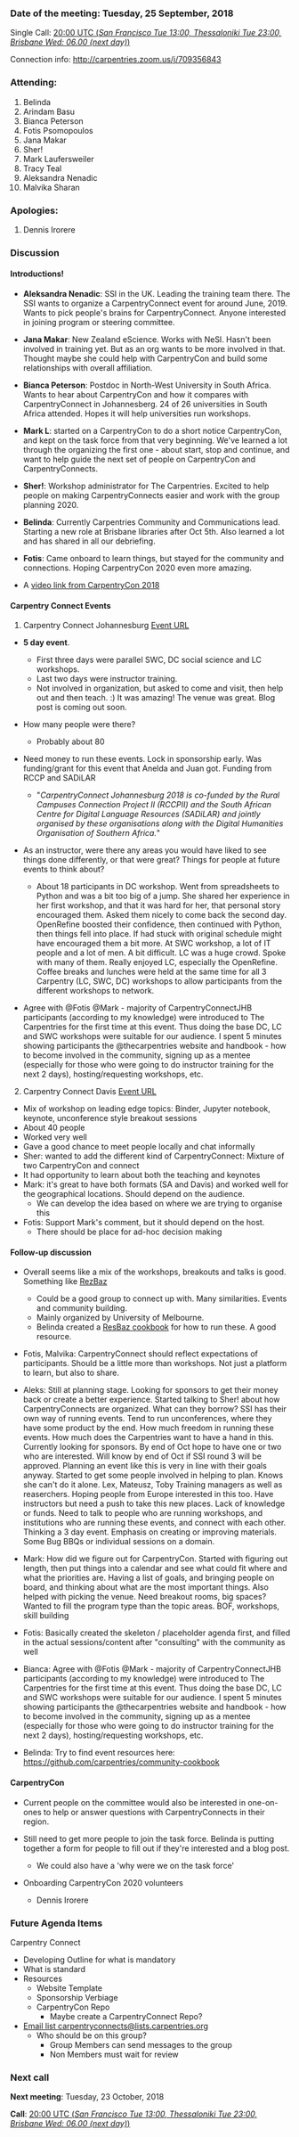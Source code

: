 ### Date of the meeting: Tuesday, 25 September, 2018
Single Call:  [20:00 UTC (_San Francisco Tue 13:00, Thessaloniki Tue 23:00, Brisbane Wed: 06.00 (next day)_)](https://www.timeanddate.com/worldclock/fixedtime.html?msg=CarpentryCon+Task+Force&iso=20180925T20&p1=1440)

Connection info:  http://carpentries.zoom.us/j/709356843

### Attending:

1. Belinda
2. Arindam Basu
3. Bianca Peterson
4. Fotis Psomopoulos
5. Jana Makar
6. Sher!
7. Mark Laufersweiler
8. Tracy Teal
9. Aleksandra Nenadic
10. Malvika Sharan


### Apologies:

1. Dennis Irorere


### Discussion

#### Introductions!

- **Aleksandra Nenadic**: SSI in the UK. Leading the training team there. The SSI wants to organize a CarpentryConnect event for around June, 2019. Wants to pick people's brains for CarpentryConnect. Anyone interested in joining program or steering committee.
- **Jana Makar**: New Zealand eScience. Works with NeSI. Hasn't been involved in training yet. But as an org wants to be more involved in that. Thought maybe she could help with CarpentryCon and build some relationships with overall affiliation.
- **Bianca Peterson**: Postdoc in North-West University in South Africa. Wants to hear about CarpentryCon and how it compares with CarpentryConnect in Johannesberg. 24 of 26 universities in South Africa attended. Hopes it will help universities run workshops.
- **Mark L**: started on a CarpentryCon to do a short notice CarpentryCon, and kept on the task force from that very beginning. We've learned a lot through the organizing the first one - about start, stop and continue, and want to help guide the next set of people on CarpentryCon and CarpentryConnects.
- **Sher!**: Workshop administrator for The Carpentries. Excited to help people on making CarpentryConnects easier and work with the group planning 2020.
- **Belinda**: Currently Carpentries Community and Communications lead. Starting a new role at Brisbane libraries after Oct 5th. Also learned a lot and has shared in all our debriefing.
- **Fotis**: Came onboard to learn things, but stayed for the community and connections. Hoping CarpentryCon 2020 even more amazing.

- A [video link from CarpentryCon 2018](https://www.youtube.com/watch?v=c37BdRNSnMg&t=34s)

#### Carpentry Connect Events

1. Carpentry Connect Johannesburg
[Event URL](http://carpentryconnectza.org/)

- **5 day event**.
  - First three days were parallel SWC, DC social science and LC workshops.
  - Last two days were instructor training.
  - Not involved in organization, but asked to come and visit, then help out and then teach. :) It was amazing! The venue was great. Blog post is coming out soon.

- How many people were there?
  - Probably about 80

- Need money to run these events. Lock in sponsorship early. Was funding/grant for this event that Anelda and Juan got. Funding from RCCP and SADiLAR
  - "_CarpentryConnect Johannesburg 2018 is co-funded by the Rural Campuses Connection Project II (RCCPII) and the South African Centre for Digital Language Resources (SADiLAR) and jointly organised by these organisations along with the Digital Humanities Organisation of Southern Africa._"

- As an instructor, were there any areas you would have liked to see things done differently, or that were great? Things for people at future events to think about?
  - About 18 participants in DC workshop. Went from spreadsheets to Python and was a bit too big of a jump. She shared her experience in her first workshop, and that it was hard for her, that personal story encouraged them. Asked them nicely to come back the second day. OpenRefine boosted their confidence, then continued with Python, then things fell into place. If had stuck with original schedule might have encouraged them a bit more. At SWC workshop, a lot of IT people and a lot of men. A bit difficult. LC was a huge crowd. Spoke with many of them. Really enjoyed LC, especially the OpenRefine. Coffee breaks and lunches were held at the same time for all 3 Carpentry (LC, SWC, DC) workshops to allow participants from the different workshops to network.

- Agree with @Fotis @Mark - majority of CarpentryConnectJHB participants (according to my knowledge) were introduced to The Carpentries for the first time at this event. Thus doing the base DC, LC and SWC workshops were suitable for our audience. I spent 5 minutes showing participants the @thecarpentries website and handbook - how to become involved in the community, signing up as a mentee (especially for those who were going to do instructor training for the next 2 days), hosting/requesting workshops, etc.

2. Carpentry Connect Davis
[Event URL](http://ivory.idyll.org/dibsi/CarpentryConWest.html)

- Mix of workshop on leading edge topics: Binder, Jupyter notebook, keynote, unconference style breakout sessions
- About 40 people
- Worked very well
- Gave a good chance to meet people locally and chat informally
- Sher: wanted to add the different kind of CarpentryConnect: Mixture of two CarpentryCon and connect
- It had opportunity to learn about both the teaching and keynotes
- Mark: it's great to have both formats (SA and Davis) and worked well for the geographical locations. Should depend on the audience.
  - We can develop the idea based on where we are trying to organise this
- Fotis: Support Mark's comment, but it should depend on the host.
  - There should be place for ad-hoc decision making

#### Follow-up discussion

- Overall seems like a mix of the workshops, breakouts and talks is good. Something like [RezBaz](https://resbaz.github.io/resbaz2018/)
  - Could be a good group to connect up with. Many similarities. Events and community building.
  - Mainly organized by University of Melbourne.
  - Belinda created a [ResBaz cookbook](https://resbaz.github.io/resbaz2018/) for how to run these. A good resource.

- Fotis, Malvika: CarpentryConnect should reflect expectations of participants. Should be a little more than workshops. Not just a platform to learn, but also to share.

- Aleks: Still at planning stage. Looking for sponsors to get their money back or create a better experience. Started talking to Sher! about how CarpentryConnects are organized. What can they borrow? SSI has their own way of running events. Tend to run unconferences, where they have some product by the end. How much freedom in running these events. How much does the Carpentries want to have a hand in this. Currently looking for sponsors. By end of Oct hope to have one or two who are interested. Will know by end of Oct if SSI round 3 will be approved. Planning an event like this is very in line with their goals anyway. Started to get some people involved in helping to plan. Knows she can't do it alone. Lex, Mateusz, Toby
  Training managers as well as reaserchers. Hoping people from Europe interested in this too. Have instructors but need a push to take this new places. Lack of knowledge or funds. Need to talk to people who are running workshops, and institutions who are running these events, and connect with each other.
  Thinking a 3 day event. Emphasis on creating or improving materials. Some Bug BBQs or individual sessions on a domain.

- Mark: How did we figure out for CarpentryCon. Started with figuring out length, then put things into a calendar and see what could fit where and what the priorities are. Having a list of goals, and bringing people on board, and thinking about what are the most important things. Also helped with picking the venue. Need breakout rooms, big spaces? Wanted to fill the program type than the topic areas. BOF, workshops, skill building

- Fotis: Basically created the skeleton / placeholder agenda first, and filled in the actual sessions/content after "consulting" with the community as well

- Bianca: Agree with @Fotis @Mark - majority of CarpentryConnectJHB participants (according to my knowledge) were introduced to The Carpentries for the first time at this event. Thus doing the base DC, LC and SWC workshops were suitable for our audience. I spent 5 minutes showing participants the @thecarpentries website and handbook - how to become involved in the community, signing up as a mentee (especially for those who were going to do instructor training for the next 2 days), hosting/requesting workshops, etc.

- Belinda: Try to find event resources here: https://github.com/carpentries/community-cookbook

#### CarpentryCon

- Current people on the committee would also be interested in one-on-ones to help or answer questions with CarpentryConnects in their region.

- Still need to get more people to join the task force. Belinda is putting together a form for people to fill out if they're interested and a blog post.
  - We could also have a 'why were we on the task force'

- Onboarding CarpentryCon 2020 volunteers
  - Dennis Irorere



### Future Agenda Items

Carpentry Connect
- Developing Outline for what is mandatory
- What is standard
- Resources
  - Website Template
  - Sponsorship Verbiage
  - CarpentryCon Repo
    - Maybe create a CarpentryConnect Repo?
- [Email list carpentryconnects@lists.carpentries.org](mailto:carpentryconnects@lists.carpentries.org)
  - Who should be on this group?
    - Group Members can send messages to the group
    - Non Members must wait for review


### Next call

**Next meeting**: Tuesday, 23 October, 2018

**Call**: [20:00 UTC (_San Francisco Tue 13:00, Thessaloniki Tue 23:00, Brisbane Wed: 06.00 (next day)_)](https://www.timeanddate.com/worldclock/fixedtime.html?msg=CarpentryCon+Task+Force&iso=20181023T20&p1=1440)
